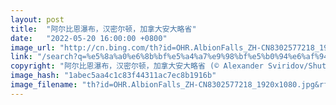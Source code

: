 ```yaml
---
layout: post
title:  "阿尔比恩瀑布，汉密尔顿，加拿大安大略省"
date:   "2022-05-20 16:00:00 +0800"
image_url: "http://cn.bing.com/th?id=OHR.AlbionFalls_ZH-CN8302577218_1920x1080.jpg&rf=LaDigue_1920x1080.jpg&pid=hp"
link: "/search?q=%e5%8a%a0%e6%8b%bf%e5%a4%a7%e9%98%bf%e5%b0%94%e6%af%94%e6%81%a9%e7%80%91%e5%b8%83&form=hpcapt&mkt=zh-cn"
copyright: "阿尔比恩瀑布，汉密尔顿，加拿大安大略省 (© Alexander Sviridov/Shutterstock)"
image_hash: "1abec5aa4c1c83f44311ac7ec8b1916b"
image_filename: "th?id=OHR.AlbionFalls_ZH-CN8302577218_1920x1080.jpg&rf=LaDigue_1920x1080.jpg&pid=hp"
---
```

